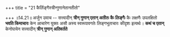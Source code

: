 +++
title = "21 कैर्लिङ्गैस्त्रीन्गुणानेतानतीतो"

+++
॥14.21॥ अर्जुन उवाच -- सत्त्वादीन् **त्रीन् गुणान् एतान् अतीतः कैः
लिङ्गैः** कैः लक्षणैः उपलक्षितो **भवति किमाचारः** केन आचारेण युक्तः असौ
अस्य स्वरूपावगतेः लिङ्गभूताचारः कीदृशः इत्यर्थः। **कथं च एतान्**
केनोपायेन सत्त्वादीन् **त्रीन् गुणान् अतिवर्तते**
